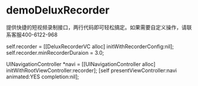 # demoDeluxRecorder
提供快捷的短视频录制接口，两行代码即可轻松搞定。如果需要自定义操作，请联系客服400-6122-968

self.recorder = [[DeluxRecorderVC alloc] initWithRecorderConfig:nil];
self.recorder.minRecorderDuraion = 3.0;
    
UINavigationController *navi = [[UINavigationController alloc] initWithRootViewController:recorder];
[self presentViewController:navi animated:YES completion:nil];
